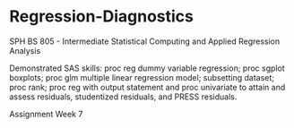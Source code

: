 # Regression-Diagnostics

SPH BS 805 - Intermediate Statistical Computing and Applied Regression Analysis

Demonstrated SAS skills: proc reg dummy variable regression; proc sgplot boxplots; proc glm multiple linear regression model; subsetting dataset; proc rank; proc reg with output statement and proc univariate to attain and assess residuals, studentized residuals, and PRESS residuals.

Assignment Week 7
